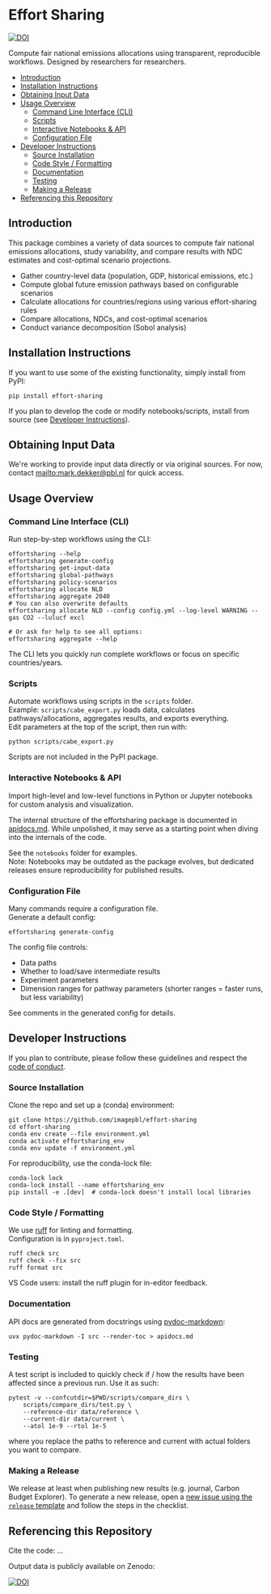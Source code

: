 # Effort Sharing

[![DOI](https://zenodo.org/badge/DOI/10.5281/zenodo.13640303.svg)](https://doi.org/10.5281/zenodo.13640303)

Compute fair national emissions allocations using transparent, reproducible workflows. Designed by researchers for researchers.


- [Introduction](#introduction)
- [Installation Instructions](#installation-instructions)
- [Obtaining Input Data](#obtaining-input-data)
- [Usage Overview](#usage-overview)
  - [Command Line Interface (CLI)](#command-line-interface-cli)
  - [Scripts](#scripts)
  - [Interactive Notebooks \& API](#interactive-notebooks--api)
  - [Configuration File](#configuration-file)
- [Developer Instructions](#developer-instructions)
  - [Source Installation](#source-installation)
  - [Code Style / Formatting](#code-style--formatting)
  - [Documentation](#documentation)
  - [Testing](#testing)
  - [Making a Release](#making-a-release)
- [Referencing this Repository](#referencing-this-repository)

## Introduction

This package combines a variety of data sources to compute fair national emissions allocations, study variability, and compare results with NDC estimates and cost-optimal scenario projections.

- Gather country-level data (population, GDP, historical emissions, etc.)
- Compute global future emission pathways based on configurable scenarios
- Calculate allocations for countries/regions using various effort-sharing rules
- Compare allocations, NDCs, and cost-optimal scenarios
- Conduct variance decomposition (Sobol analysis)

## Installation Instructions

If you want to use some of the existing functionality, simply install from PyPI:

```shell
pip install effort-sharing
```

If you plan to develop the code or modify notebooks/scripts, install from source
(see [Developer Instructions](#developer-instructions)).

## Obtaining Input Data

We're working to provide input data directly or via original sources. For now, contact <mailto:mark.dekker@pbl.nl> for quick access.

## Usage Overview

### Command Line Interface (CLI)

Run step-by-step workflows using the CLI:

```shell
effortsharing --help
effortsharing generate-config
effortsharing get-input-data
effortsharing global-pathways
effortsharing policy-scenarios
effortsharing allocate NLD
effortsharing aggregate 2040
# You can also overwrite defaults 
effortsharing allocate NLD --config config.yml --log-level WARNING --gas CO2 --lulucf excl

# Or ask for help to see all options:
effortsharing aggregate --help
```

The CLI lets you quickly run complete workflows or focus on specific countries/years.

### Scripts

Automate workflows using scripts in the `scripts` folder.  
Example: `scripts/cabe_export.py` loads data, calculates pathways/allocations, aggregates results, and exports everything.  
Edit parameters at the top of the script, then run with:

```shell
python scripts/cabe_export.py
```

Scripts are not included in the PyPI package.

### Interactive Notebooks & API

Import high-level and low-level functions in Python or Jupyter notebooks for custom analysis and visualization.  

The internal structure of the effortsharing package is documented in [apidocs.md](apidocs.md). While unpolished, it may serve as a starting point when diving into the internals of the code. 

See the `notebooks` folder for examples.  
Note: Notebooks may be outdated as the package evolves, but dedicated releases ensure reproducibility for published results.

### Configuration File

Many commands require a configuration file.  
Generate a default config:

```shell
effortsharing generate-config
```

The config file controls:

- Data paths
- Whether to load/save intermediate results
- Experiment parameters
- Dimension ranges for pathway parameters (shorter ranges = faster runs, but less variability)

See comments in the generated config for details.

## Developer Instructions

If you plan to contribute, please follow these guidelines and respect the [code of conduct](CODE_OF_CONDUCT.md).

### Source Installation

Clone the repo and set up a (conda) environment:

```shell
git clone https://github.com/imagepbl/effort-sharing
cd effort-sharing
conda env create --file environment.yml
conda activate effortsharing_env
conda env update -f environment.yml
```

For reproducibility, use the conda-lock file:

```shell
conda-lock lock
conda-lock install --name effortsharing_env
pip install -e .[dev]  # conda-lock doesn't install local libraries
```

### Code Style / Formatting

We use [ruff](https://docs.astral.sh/ruff/) for linting and formatting.  
Configuration is in `pyproject.toml`.

```shell
ruff check src
ruff check --fix src
ruff format src
```

VS Code users: install the ruff plugin for in-editor feedback.

### Documentation

API docs are generated from docstrings using [pydoc-markdown](https://niklasrosenstein.github.io/pydoc-markdown/):

```shell
uvx pydoc-markdown -I src --render-toc > apidocs.md
```

### Testing

A test script is included to quickly check if / how the results have been affected since a previous run. Use it as such:

```shell
pytest -v --confcutdir=$PWD/scripts/compare_dirs \
    scripts/compare_dirs/test.py \
    --reference-dir data/reference \
    --current-dir data/current \
    --atol 1e-9 --rtol 1e-5
``` 

where you replace the paths to reference and current with actual folders you
want to compare.

### Making a Release

We release at least when publishing new results (e.g. journal, Carbon Budget Explorer). To generate a new release, open a [new issue using the `release` template](https://github.com/imagepbl/effort-sharing/issues/new?template=01_release.md) and follow the steps in the checklist.

## Referencing this Repository

Cite the code: ...

Output data is publicly available on Zenodo:

[![DOI](https://zenodo.org/badge/DOI/10.5281/zenodo.12188104.svg)](https://doi.org/10.5281/zenodo.12188104)

